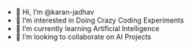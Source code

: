 - 👋 Hi, I’m @karan-jadhav
- 👀 I’m interested in Doing Crazy Coding Experiments
- 🌱 I’m currently learning Artificial Intelligence
- 💞️ I’m looking to collaborate on AI Projects
<!---
- 📫 How to reach me 
--->

<!---
karan-jadhav/karan-jadhav is a ✨ special ✨ repository because its `README.md` (this file) appears on your GitHub profile.
You can click the Preview link to take a look at your changes.
--->
